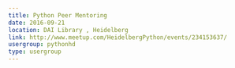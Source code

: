```yaml
---
title: Python Peer Mentoring
date: 2016-09-21
location: DAI Library , Heidelberg
link: http://www.meetup.com/HeidelbergPython/events/234153637/
usergroup: pythonhd
type: usergroup
---
```

